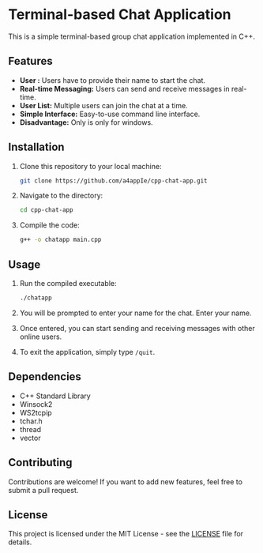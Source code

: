 # Terminal-based Chat Application

This is a simple terminal-based group chat application implemented in C++.

## Features

- **User :** Users have to provide their name to start the chat.
- **Real-time Messaging:** Users can send and receive messages in real-time.
- **User List:** Multiple users can join the chat at a time.
- **Simple Interface:** Easy-to-use command line interface.
- **Disadvantage:** Only is only for windows.

## Installation

1. Clone this repository to your local machine:

    ```bash
    git clone https://github.com/a4appIe/cpp-chat-app.git
    ```

2. Navigate to the directory:

    ```bash
    cd cpp-chat-app
    ```

3. Compile the code:

    ```bash
    g++ -o chatapp main.cpp
    ```

## Usage

1. Run the compiled executable:

    ```bash
    ./chatapp
    ```

2. You will be prompted to enter your name for the chat. Enter your name.

3. Once entered, you can start sending and receiving messages with other online users.

4. To exit the application, simply type `/quit`.

## Dependencies

- C++ Standard Library
- Winsock2
- WS2tcpip
- tchar.h
- thread
- vector

## Contributing

Contributions are welcome! If you  want to add new features, feel free to submit a pull request.

## License

This project is licensed under the MIT License - see the [LICENSE](LICENSE) file for details.
